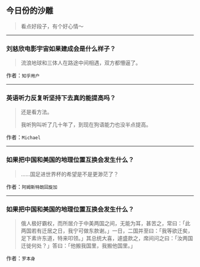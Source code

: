 ## 今日份的沙雕

> 看点好段子，有个好心情～


 
---

### 刘慈欣电影宇宙如果建成会是什么样子？

> 流浪地球和三体人在路途中间相遇，双方都懵逼了。


作者：`知乎用户`

---

### 英语听力反复听坚持下去真的能提高吗？

> 还是看方法。
> 
> 我听狗叫听了几十年了，到现在狗语能力也没半点提高。


作者：`Michael`

---

### 如果把中国和美国的地理位置互换会发生什么？

> ……国足进世界杯的希望是不是更渺茫了？


作者：`阿姆斯特朗回旋加`

---

### 如果把中国和美国的地理位置互换会发生什么？

> 俄人极好霸权，而所居介于中美两国之间，无能为耳，甚苦之，常曰：「此两国若有迁居之日，我宁可做东款谢。」一日，二国并至曰：「我等欲迁矣，足下素许东道，特来叩领。」其总统大喜，遽盛款之，席间问之曰：「汝两国迁徙何处？」答曰：「他搬我国里，我搬他国里。」


作者：`罗本身`